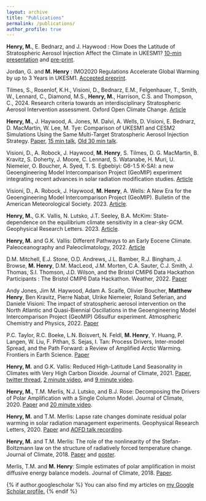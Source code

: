 ```yaml
---
layout: archive
title: "Publications"
permalink: /publications/
author_profile: true
---
```


**Henry, M.**, E. Bednarz, and J. Haywood : How Does the Latitude of Stratospheric Aerosol Injection Affect the Climate in UKESM1? [10-min presentation](https://youtu.be/_wlVsE3XQLE) and [pre-print](https://egusphere.copernicus.org/preprints/2024/egusphere-2024-1565/).

Jordan, G. and **M. Henry** : IMO2020 Regulations Accelerate Global Warming by up to 3 Years in UKESM1. [Accepted preprint](https://essopenarchive.org/doi/full/10.22541/essoar.172046812.23872610).

Tilmes, S., Rosenlof, K.H., Visioni, D., Bednarz, E.M., Felgenhauer, T., Smith, W., Lennard, C., Diamond, M.S., **Henry, M.**, Harrison, C.S. and Thompson, C., 2024. Research criteria towards an interdisciplinary Stratospheric Aerosol Intervention assessment. Oxford Open Climate Change. [Article](https://academic.oup.com/oocc/article/4/1/kgae010/770178)

**Henry, M.**, J. Haywood, A. Jones, M. Dalvi, A. Wells, D. Visioni, E. Bednarz, D. MacMartin, W. Lee, M. Tye: Comparison of UKESM1 and CESM2 Simulations Using the Same Multi-Target Stratospheric Aerosol Injection Strategy. [Paper](https://acp.copernicus.org/articles/23/13369/2023/), [15 min talk](https://www.youtube.com/watch?v=RpxDpHDqEDI), [Old 30 min talk](https://www.youtube.com/watch?v=NKqp58g3EPw).

Visioni, D., A. Robock, J. Haywood, **M. Henry**, S. Tilmes, D. G. MacMartin, B. Kravitz, S. Doherty, J. Moore, C. Lennard, S. Watanabe, H. Muri, U. Niemeier, O. Boucher, A. Syed, T. S. Egbebiyi: G6-1.5 K-SAI: a new Geoengineering Model Intercomparison Project (GeoMIP) experiment integrating recent advances in solar radiation modification studies. [Article](https://gmd.copernicus.org/articles/17/2583/2024/)

Visioni, D., A. Robock, J. Haywood, **M. Henry**, A. Wells: A New Era for the Geoengineering Model Intercomparison Project (GeoMIP). Bulletin of the American Meteorological Society. 2023. [Article](https://journals.ametsoc.org/view/journals/bams/104/11/BAMS-D-23-0232.1.xml).

**Henry, M.**, G.K. Vallis, N. Lutsko, J.T. Seeley, B.A. McKim: State-dependence on the equilibrium climate sensitivity in a clear-sky GCM. Geophysical Research Letters. 2023. [Article](http://dx.doi.org/10.1029/2023GL104413).

**Henry, M.** and G.K. Vallis: Different Pathways to an Early Eocene Climate. Paleoceanography and Paleoclimatology, 2022. [Article](https://doi.org/10.1029/2021PA004375)

D.M. Mitchell, E.J. Stone, O.D. Andrews, J.L. Bamber, R.J. Bingham, J. Browse, **M. Henry**, D.M. MacLeod, J.M. Morten, C.A. Sauter, C.J. Smith, J. Thomas, S.I. Thomson, J.D. Wilson, and the Bristol CMIP6 Data Hackathon Participants : The Bristol CMIP6 Data Hackathon. Weather, 2022. [Paper](https://doi.org/10.1002/wea.4161)

Andy Jones, Jim M. Haywood, Adam A. Scaife, Olivier Boucher, **Matthew Henry**, Ben Kravitz, Pierre Nabat, Ulrike Niemeier, Roland Seferian, and Daniele Visioni: The impact of stratospheric aerosol intervention on the North Atlantic and Quasi-Biennial Oscillations in the Geoengineering Model Intercomparison Project (GeoMIP) G6sulfur experiment. Atmospheric Chemistry and Physics, 2022. [Paper](https://acp.copernicus.org/preprints/acp-2021-898/)

P.C. Taylor, R.C. Boeke, L.N. Boisvert, N. Feldl, **M. Henry**, Y. Huang, P. Langen, W. Liu, F. Pithan, S. Sejas, I. Tan: Process Drivers, Inter-model Spread, and the Path Forward: a Review of Amplified Arctic Warming. Frontiers in Earth Science. [Paper](https://www.frontiersin.org/articles/10.3389/feart.2021.758361/full)

**Henry, M.** and G.K. Vallis: Reduced High-Latitude Land Seasonality in Climates with Very High Carbon Dioxide. Journal of Climate, 2021. [Paper](https://journals.ametsoc.org/view/journals/clim/aop/JCLI-D-21-0131.1/JCLI-D-21-0131.1.xml), [twitter thread](https://twitter.com/mattjohenry/status/1359523196819628033), [2 minute video](https://www.youtube.com/watch?v=BwKJQ6UwfNo), and [9 minute video](https://www.youtube.com/watch?v=d7QCXURkZYM).

**Henry, M.**, T.M. Merlis, N.J. Lutsko, and B.J. Rose: Decomposing the Drivers of Polar Amplification with a Single Column Model. Journal of Climate, 2020. [Paper](https://doi.org/10.1175/JCLI-D-20-0178.1) and [20 minute video](https://www.youtube.com/watch?v=Z3LjvFSqOwo).

**Henry, M.** and T.M. Merlis: Lapse rate changes dominate residual polar warming in solar radiation management experiments. Geophysical Research Letters, 2020. [Paper](https://doi.org/10.1029/2020GL087929) and <a href='https://www.youtube.com/watch?v=SnsH-4Nca9A'>AOFD talk recording</a>.

**Henry, M.** and T.M. Merlis: The role of the nonlinearity of the Stefan-Boltzmann law on the structure of radiatively forced temperature change. Journal of Climate, 2018. [Paper](https://doi.org/10.1175/JCLI-D-17-0603.1) and <a href='http://meteo.mcgill.ca/~mhenry/files/poster_henry_0617.pdf'>poster</a>.

Merlis, T.M. and **M. Henry**: Simple estimates of polar amplification in moist diffusive energy balance models. Journal of Climate, 2018. [Paper](https://doi.org/10.1175/JCLI-D-17-0578.1).

{% if author.googlescholar %}
  You can also find my articles on <u><a href="{{author.googlescholar}}">my Google Scholar profile</a>.</u>
{% endif %}
